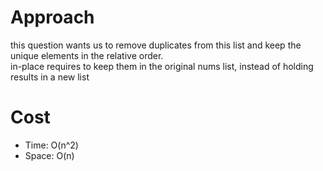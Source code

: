 # Approach
this question wants us to remove duplicates from this list and keep the unique elements in the relative order.  
in-place requires to keep them in the original nums list, instead of holding results in a new list 

# Cost
- Time: O(n^2)
- Space: O(n)